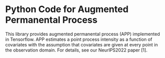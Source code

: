 # Python Code for Augmented Permanental Process 
This library provides augmented permanental process (APP) implemented in Tensorflow. APP estimates a point process intensity as a function of covariates with the assumption that covariates are given at every point in the observation domain. For details, see our NeurIPS2022 paper [1].



